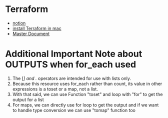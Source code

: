 # Terraform 
- [notion](https://www.notion.so/Terraform-on-AWS-59ec2e87b4734dd384aa0a16b9bc970a?pvs=4
) 
- [install Terraform in mac](https://www.terraformpilot.com/articles/upgrading-terraform-to-a-specific-version/)
- [Master Document](https://docs.google.com/document/d/1gxrXjFOEs04j6hU5kVAcqU4UTRpJhQIHoBRnalo5ptM/edit?pli=1&tab=t.0)




# Additional Important Note about OUTPUTS when for_each used

1. The [*] and .* operators are intended for use with lists only. 
2. Because this resource uses for_each rather than count, 
its value in other expressions is a toset or a map, not a list.
3. With that said, we can use Function "toset" and loop with "for" 
to get the output for a list
4. For maps, we can directly use for loop to get the output and if we 
want to handle type conversion we can use "tomap" function too 

